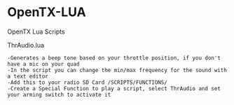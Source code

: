 # OpenTX-LUA
OpenTX Lua Scripts

ThrAudio.lua

	-Generates a beep tone based on your throttle position, if you don't have a mic on your quad
	-In the script you can change the min/max frequency for the sound with a text editor
	-Add this to your radio SD Card /SCRIPTS/FUNCTIONS/
	-Create a Special Function to play a script, select ThrAudio and set your arming switch to activate it
  

